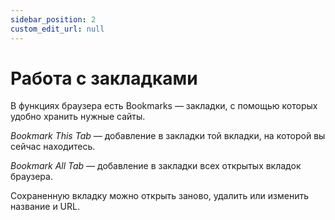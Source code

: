 ```yaml
---
sidebar_position: 2
custom_edit_url: null
---
```


# Работа с закладками

В функциях браузера есть Bookmarks — закладки, с помощью которых удобно хранить нужные сайты.

_Bookmark This Tab_ — добавление в закладки той вкладки, на которой вы сейчас находитесь.

_Bookmark All Tab_ — добавление в закладки всех открытых вкладок браузера.

<!-- ![Docusaurus logo](/img/docusaurus.png) -->

Сохраненную вкладку можно открыть заново, удалить или изменить название и URL.

<!-- ![Docusaurus logo](/img/docusaurus.png) -->

<!-- ![Docusaurus logo](/img/docusaurus.png) -->
